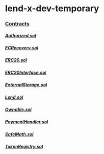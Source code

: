 # lend-x-dev-temporary

### [Contracts](/contracts)

##### [Authorized.sol](/contracts/Authorized.sol)
##### [ECRecovery.sol](/contracts/ECRecovery.sol)
##### [ERC20.sol](/contracts/ERC20.sol)
##### [ERC20Interface.sol](/contracts/ERC20Interface.sol)
##### [ExternalStorage.sol](/contracts/ExternalStorage.sol)
##### [Lend.sol](/contracts/Lend.sol)
##### [Ownable.sol](/contracts/Ownable.sol)
##### [PaymentHandler.sol](/contracts/PaymentHandler.sol)
##### [SafeMath.sol](/contracts/SafeMath.sol)
##### [TokenRegistry.sol](/contracts/TokenRegistry.sol)
